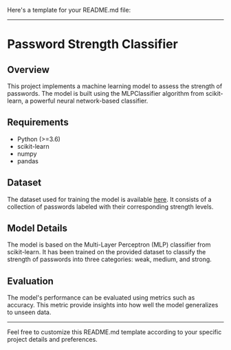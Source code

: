 Here's a template for your README.md file:

---

# Password Strength Classifier

## Overview

This project implements a machine learning model to assess the strength of passwords. The model is built using the MLPClassifier algorithm from scikit-learn, a powerful neural network-based classifier.

## Requirements

- Python (>=3.6)
- scikit-learn
- numpy
- pandas


## Dataset

The dataset used for training the model is available [here](https://www.kaggle.com/datasets/bhavikbb/password-strength-classifier-datasett). It consists of a collection of passwords labeled with their corresponding strength levels.

## Model Details

The model is based on the Multi-Layer Perceptron (MLP) classifier from scikit-learn. It has been trained on the provided dataset to classify the strength of passwords into three categories: weak, medium, and strong.

## Evaluation

The model's performance can be evaluated using metrics such as accuracy. This metric provide insights into how well the model generalizes to unseen data.



---

Feel free to customize this README.md template according to your specific project details and preferences.